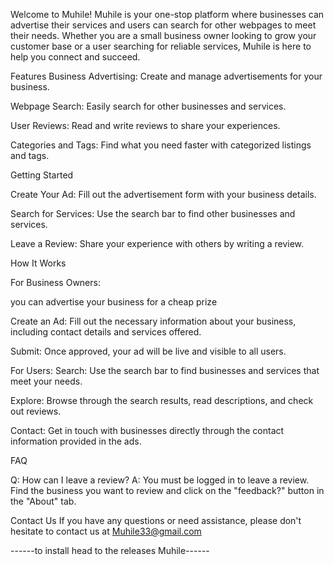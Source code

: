 Welcome to Muhile!
Muhile is your one-stop platform where businesses can advertise their services and users can search for other webpages to meet their needs. Whether you are a small business owner looking to grow your customer base or a user searching for reliable services, Muhile is here to help you connect and succeed.

Features
Business Advertising: Create and manage advertisements for your business.

Webpage Search: Easily search for other businesses and services.

User Reviews: Read and write reviews to share your experiences.

Categories and Tags: Find what you need faster with categorized listings and tags.

Getting Started

Create Your Ad: Fill out the advertisement form with your business details.

Search for Services: Use the search bar to find other businesses and services.

Leave a Review: Share your experience with others by writing a review.

How It Works

For Business Owners:

you can advertise your business for a cheap prize

Create an Ad: Fill out the necessary information about your business, including contact details and services offered.

Submit: Once approved, your ad will be live and visible to all users.

For Users:
Search: Use the search bar to find businesses and services that meet your needs.

Explore: Browse through the search results, read descriptions, and check out reviews.

Contact: Get in touch with businesses directly through the contact information provided in the ads.

FAQ

Q: How can I leave a review? A: You must be logged in to leave a review. Find the business you want to review and click on the "feedback?" button in the "About" tab.

Contact Us
If you have any questions or need assistance, please don't hesitate to contact us at Muhile33@gmail.com

------to install head to the releases Muhile------
